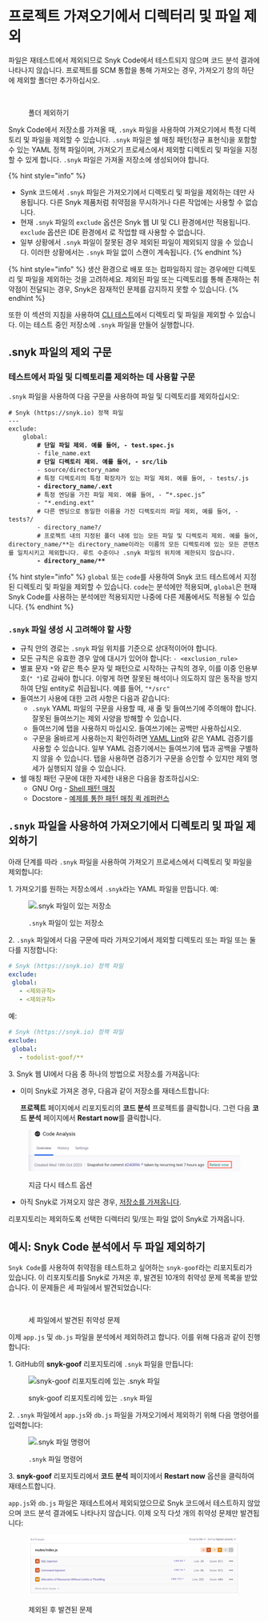 # 프로젝트 가져오기에서 디렉터리 및 파일 제외

파일은 재테스트에서 제외되므로 Snyk Code에서 테스트되지 않으며 코드 분석 결과에 나타나지 않습니다. 프로젝트를 SCM 통합을 통해 가져오는 경우, 가져오기 창의 하단에 제외할 폴더만 추가하십시오.

<figure><img src="https://lh7-us.googleusercontent.com/stHVnzk1ZuP6oUm0zAImt0zROcajuZMm5iB4qX7vTbHkjPWklSgD9NxUdZ6UGgT1kV-dBjrcLyOp0SP1CqFzbNuq9S7qgl4cOD6T9UwuWlEk5SWVHUiHRlO-KfAyq_UppnGNvE67p7ZsSwuWok0_2RM" alt=""><figcaption><p>폴더 제외하기</p></figcaption></figure>

Snyk Code에서 저장소를 가져올 때, `.snyk` 파일을 사용하여 가져오기에서 특정 디렉토리 및 파일을 제외할 수 있습니다. `.snyk` 파일은 쉘 매칭 패턴(정규 표현식)을 포함할 수 있는 YAML 정책 파일이며, 가져오기 프로세스에서 제외할 디렉토리 및 파일을 지정할 수 있게 합니다. `.snyk` 파일은 가져올 저장소에 생성되어야 합니다.

{% hint style="info" %}
* Synk 코드에서 `.snyk` 파일은 가져오기에서 디렉토리 및 파일을 제외하는 데만 사용됩니다. 다른 Snyk 제품처럼 취약점을 무시하거나 다른 작업에는 사용할 수 없습니다.
* 현재 `.snyk` 파일의 `exclude` 옵션은 Snyk 웹 UI 및 CLI 환경에서만 적용됩니다. `exclude` 옵션은 IDE 환경에서 로 작업할 때 사용할 수 없습니다.
* 일부 상황에서 `.snyk` 파일이 잘못된 경우 제외된 파일이 제외되지 않을 수 있습니다. 이러한 상황에서는 `.snyk` 파일 없이 스캔이 계속됩니다.
{% endhint %}

{% hint style="info" %}
생산 환경으로 배포 또는 컴파일하지 않는 경우에만 디렉토리 및 파일을 제외하는 것을 고려하세요. 제외된 파일 또는 디렉토리를 통해 존재하는 취약점이 전달되는 경우, Snyk은 잠재적인 문제를 감지하지 못할 수 있습니다.
{% endhint %}

또한 이 섹션의 지침을 사용하여 [CLI 테스트](../../snyk-cli/scan-and-maintain-projects-using-the-cli/snyk-cli-for-snyk-code/scan-source-code-with-snyk-code-using-the-cli.md)에서 디렉토리 및 파일을 제외할 수 있습니다. 이는 테스트 중인 저장소에 `.snyk` 파일을 만들어 실행합니다.

## **.snyk 파일의 제외 구문**

### 테스트에서 파일 및 디렉토리를 제외하는 데 사용할 구문

`.snyk` 파일을 사용하여 다음 구문을 사용하여 파일 및 디렉토리를 제외하십시오:

<pre class="language-yaml"><code class="lang-yaml"># Snyk (https://snyk.io) 정책 파일
---
exclude:
    global:
<strong>        # 단일 파일 제외. 예를 들어, - test.spec.js
</strong>        - file_name.ext
<strong>        # 단일 디렉토리 제외. 예를 들어, - src/lib
</strong>        - source/directory_name
        # 특정 디렉토리의 특정 확장자가 있는 파일 제외. 예를 들어, - tests/.js
<strong>        - directory_name/.ext
</strong>        # 특정 엔딩을 가진 파일 제외. 예를 들어, - “*.spec.js”
        - "*.ending.ext"
        # 다른 엔딩으로 동일한 이름을 가진 디렉토리의 파일 제외, 예를 들어, - tests?/
        - directory_name?/
        # 프로젝트 내의 지정된 폴더 내에 있는 모든 파일 및 디렉토리 제외. 예를 들어, directory_name/**는 directory_name이라는 이름의 모든 디렉토리에 있는 모든 콘텐츠를 일치시키고 제외합니다. 루트 수준이나 .snyk 파일의 위치에 제한되지 않습니다.
<strong>        - directory_name/**
</strong></code></pre>

{% hint style="info" %}
`global` 또는 `code`를 사용하여 Snyk 코드 테스트에서 지정된 디렉토리 및 파일을 제외할 수 있습니다. `code`는 분석에만 적용되며, `global`은 현재 Snyk Code를 사용하는 분석에만 적용되지만 나중에 다른 제품에서도 적용될 수 있습니다.
{% endhint %}

### **`.snyk` 파일 생성 시 고려해야 할 사항**

* 규칙 안의 경로는 `.snyk` 파일 위치를 기준으로 상대적이어야 합니다.
* 모든 규칙은 유효한 경우 앞에 대시가 있어야 합니다: `- <exclusion_rule>`
* 별표 문자 `*`와 같은 특수 문자 및 패턴으로 시작하는 규칙의 경우, 이를 이중 인용부호(`" "`)로 감싸야 합니다. 이렇게 하면 잘못된 해석이나 의도하지 않은 동작을 방지하여 단일 entity로 취급됩니다. 예를 들어, `"*/src"`
* 들여쓰기 사용에 대한 고려 사항은 다음과 같습니다:
  * `.snyk` YAML 파일의 구문을 사용할 때, 새 줄 및 들여쓰기에 주의해야 합니다. 잘못된 들여쓰기는 제외 사양을 방해할 수 있습니다.
  * 들여쓰기에 탭을 사용하지 마십시오. 들여쓰기에는 공백만 사용하십시오.
  * 구문을 올바르게 사용하는지 확인하려면 [YAML Lint](http://www.yamllint.com/)와 같은 YAML 검증기를 사용할 수 있습니다. 일부 YAML 검증기에서는 들여쓰기에 탭과 공백을 구별하지 않을 수 있습니다. 탭을 사용하면 검증기가 구문을 승인할 수 있지만 제외 명세가 실행되지 않을 수 있습니다.
* 쉘 매칭 패턴 구문에 대한 자세한 내용은 다음을 참조하십시오:
  * GNU Org - [Shell 패턴 매칭](https://www.gnu.org/software/findutils/manual/html_node/find_html/Shell-Pattern-Matching.html)
  * Docstore - [예제를 통한 패턴 매칭 퀵 레퍼런스](https://docstore.mik.ua/orelly/unix/upt/ch26_10.htm)&#x20;

## **`.snyk` 파일을 사용하여 가져오기에서 디렉토리 및 파일 제외하기**

아래 단계를 따라 `.snyk` 파일을 사용하여 가져오기 프로세스에서 디렉토리 및 파일을 제외합니다:

1\. 가져오기를 원하는 저장소에서 `.snyk`라는 YAML 파일을 만듭니다. 예:

<figure><img src="https://docs.snyk.io/~gitbook/image?url=https%3A%2F%2F2533899886-files.gitbook.io%2F%7E%2Ffiles%2Fv0%2Fb%2Fgitbook-x-prod.appspot.com%2Fo%2Fspaces%252F-MdwVZ6HOZriajCf5nXH%252Fuploads%252Fujcybzw26nXxEsgGKRPL%252FSnyk%2520Code%2520-%2520Exlude%2520from%2520Import%2520-%2520.snyk%2520file%2520creation%2520-%25202.png%3Falt%3Dmedia%26token%3D89e57b3c-c201-48a1-9090-037781daa689&#x26;width=768&#x26;dpr=4&#x26;quality=100&#x26;sign=e7be9826&#x26;sv=2" alt=".snyk 파일이 있는 저장소"><figcaption><p><code>.snyk</code> 파일이 있는 저장소</p></figcaption></figure>

2\. `.snyk` 파일에서 다음 구문에 따라 가져오기에서 제외할 디렉토리 또는 파일 또는 둘 다를 지정합니다:

```yaml
# Snyk (https://snyk.io) 정책 파일
exclude:
 global:
   - <제외규칙>
   - <제외규칙>
```

예:

```yaml
# Snyk (https://snyk.io) 정책 파일
exclude:
 global:
   - todolist-goof/** 
```

3\. Snyk 웹 UI에서 다음 중 하나의 방법으로 저장소를 가져옵니다:

*   이미 Snyk로 가져온 경우, 다음과 같이 저장소를 재테스트합니다:

    **프로젝트** 페이지에서 리포지토리의 **코드 분석** 프로젝트를 클릭합니다. 그런 다음 **코드 분석** 페이지에서 **Restart now**를 클릭합니다.

<figure><img src="../../.gitbook/assets/code_analysis_retest_now.png" alt="지금 다시 테스트 옵션 클릭"><figcaption><p>지금 다시 테스트 옵션</p></figcaption></figure>

* 아직 Snyk로 가져오지 않은 경우, [저장소를 가져옵니다](../snyk-code/import-project-with-snyk-code.md#snyk로-저장소-가져오기).

리포지토리는 제외하도록 선택한 디렉터리 및/또는 파일 없이 Snyk로 가져옵니다.

## **예시**: **Snyk Code 분석에서 두 파일 제외하기**

`Snyk Code`를 사용하여 취약점을 테스트하고 싶어하는 `snyk-goof`라는 리포지토리가 있습니다. 이 리포지토리를 Snyk로 가져온 후, 발견된 10개의 취약성 문제 목록을 받았습니다. 이 문제들은 세 파일에서 발견되었습니다:

<figure><img src="https://docs.snyk.io/~gitbook/image?url=https%3A%2F%2F2533899886-files.gitbook.io%2F%7E%2Ffiles%2Fv0%2Fb%2Fgitbook-x-prod.appspot.com%2Fo%2Fspaces%252F-MdwVZ6HOZriajCf5nXH%252Fuploads%252FFcwuqD09hGLIMNAQQgfh%252FSnyk%2520Code%2520-%2520Exlude%2520from%2520Import%2520-%2520Example%2520-%2520Before%2520Exclude.png%3Falt%3Dmedia%26token%3Db18f857f-a2f8-4d7d-a8fa-13c777e4ed0c&#x26;width=768&#x26;dpr=1&#x26;quality=100&#x26;sign=63b459ce&#x26;sv=2" alt=""><figcaption><p>세 파일에서 발견된 취약성 문제</p></figcaption></figure>

이제 `app.js` 및 `db.js` 파일을 분석에서 제외하려고 합니다. 이를 위해 다음과 같이 진행합니다:

1\. GitHub의 **snyk-goof** 리포지토리에 `.snyk` 파일을 만듭니다:

<figure><img src="https://docs.snyk.io/~gitbook/image?url=https%3A%2F%2F2533899886-files.gitbook.io%2F%7E%2Ffiles%2Fv0%2Fb%2Fgitbook-x-prod.appspot.com%2Fo%2Fspaces%252F-MdwVZ6HOZriajCf5nXH%252Fuploads%252FhHthrHe2pwrQtbNpRMpE%252FSnyk%2520Code%2520-%2520Exlude%2520from%2520Import%2520-%2520Example%2520-%2520.snyk%2520file%2520creation.png%3Falt%3Dmedia%26token%3Dcdcd5209-7a1b-4ee2-a383-83a1864f3484&#x26;width=768&#x26;dpr=1&#x26;quality=100&#x26;sign=10297feb&#x26;sv=2" alt="snyk-goof 리포지토리에 있는 .snyk 파일"><figcaption><p>snyk-goof 리포지토리에 있는 <code>.snyk</code> 파일</p></figcaption></figure>

2\. `.snyk` 파일에서 `app.js`와 `db.js` 파일을 가져오기에서 제외하기 위해 다음 명령어를 입력합니다:

<figure><img src="https://docs.snyk.io/~gitbook/image?url=https%3A%2F%2F2533899886-files.gitbook.io%2F%7E%2Ffiles%2Fv0%2Fb%2Fgitbook-x-prod.appspot.com%2Fo%2Fspaces%252F-MdwVZ6HOZriajCf5nXH%252Fuploads%252FVKHsTEk0phuBp51gNsGl%252FSnyk%2520Code%2520-%2520Exlude%2520from%2520Import%2520-%2520Example%2520-%2520Command.png%3Falt%3Dmedia%26token%3Dc07d3708-19ac-4409-a087-5767605aabc9&#x26;width=768&#x26;dpr=1&#x26;quality=100&#x26;sign=55458cae&#x26;sv=2" alt=".snyk 파일 명령어"><figcaption><p><code>.snyk</code> 파일 명령어</p></figcaption></figure>

3\. **snyk-goof** 리포지토리에서 **코드 분석** 페이지에서 **Restart now** 옵션을 클릭하여 재테스트합니다.

`app.js`와 `db.js` 파일은 재테스트에서 제외되었으므로 Snyk 코드에서 테스트하지 않았으며 코드 분석 결과에도 나타나지 않습니다. 이제 오직 다섯 개의 취약성 문제만 발견됩니다:

<figure><img src="../../.gitbook/assets/image (545) (1).png" alt="제외된 후 파일에서 발견된 문제의 예시"><figcaption><p>제외된 후 발견된 문제</p></figcaption></figure>
